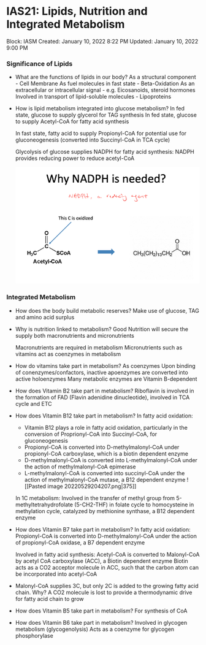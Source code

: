# IAS21: Lipids, Nutrition and Integrated Metabolism

Block: IASM
Created: January 10, 2022 8:22 PM
Updated: January 10, 2022 9:00 PM

### Significance of Lipids
- What are the functions of lipids in our body?
    As a structural component - Cell Membrane
    As fuel molecules in fast state - Beta-Oxidation
    As an extracellular or intracellular signal - e.g. Eicosanoids, steroid hormones
    Involved in transport of lipid-soluble molecules - Lipoproteins
- How is lipid metabolism integrated into glucose metabolism?
    In fed state, glucose to supply glycerol for TAG synthesis
    In fed state, glucose to supply Acetyl-CoA for fatty acid synthesis
    
    In fast state, fatty acid to supply Propionyl-CoA for potential use for gluconeogenesis (converted into Succinyl-CoA in TCA cycle)
    
    Glycolysis of glucose supplies NADPH for fatty acid synthesis:
    NADPH provides reducing power to reduce acetyl-CoA
    
    ![Screenshot 2021-12-06 at 10.31.17 AM.png](IAS21%20Lipids,%20Nutrition%20and%20Integrated%20Metabolism%205eccf17aa3504885a9f60b5dfcdea240/Screenshot_2021-12-06_at_10.31.17_AM.png)

### Integrated Metabolism
- How does the body build metabolic reserves?
    Make use of glucose, TAG and amino acid surplus
- Why is nutrition linked to metabolism?
    Good Nutrition will secure the supply both macronutrients and micronutrients
    
    Macronutrients are required in metabolism
    Micronutrients such as vitamins act as coenzymes in metabolism
- How do vitamins take part in metabolism?
    As coenzymes
    Upon binding of conenzymes/confactors, inactive apoenzymes are converted into active holoenzymes
    Many metabolic enzymes are Vitamin B-dependent
- How does Vitamin B2 take part in metabolism?
    Riboflavin is involved in the formation of FAD (Flavin adenidine dinucleotide), involved in TCA cycle and ETC
- How does Vitamin B12 take part in metabolism?
    In fatty acid oxidation:
    - Vitamin B12 plays a role in fatty acid oxidation, particularly in the conversion of Proprionyl-CoA into Succinyl-CoA, for gluconeogenesis
    - Propionyl-CoA is converted into D-methylmalonyl-CoA under propionyl-CoA carboxylase, which is a biotin dependent enzyme
    - D-methylmalonyl-CoA is converted into L-methylmalonyl-CoA under the action of methylmalonyl-CoA epimerase
    - L-methylmalonyl-CoA is converted into succinyl-CoA under the action of methylmalonyl-CoA mutase, a B12 dependent enzyme
    ![[Pasted image 20220529204207.png|375]]
    
    In 1C metabolism:
    Involved in the transfer of methyl group from 5-methyltetrahydrofolate (5-CH2-THF) in folate cycle to homocysteine in methylation cycle, catalyzed by methionine synthase, a B12 dependent enzyme
- How does Vitamin B7 take part in metabolism?
    In fatty acid oxidation:
    Propionyl-CoA is converted into D-methylmalonyl-CoA under the action of propionyl-CoA oxidase, a B7 dependent enzyme
    
    Involved in fatty acid synthesis:
    Acetyl-CoA is converted to Malonyl-CoA by acetyl CoA carboxylase (ACC), a Biotin dependent enzyme
    Biotin acts as a CO2 acceptor molecule in ACC, such that the carbon atom can be incorporated into acetyl-CoA
- Malonyl-CoA supplies 3C, but only 2C is added to the growing fatty acid chain. Why?
    A CO2 molecule is lost to provide a thermodynamic drive for fatty acid chain to grow
- How does Vitamin B5 take part in metabolism?
    For synthesis of CoA
- How does Vitamin B6 take part in metabolism?
    Involved in glycogen metabolism (glycogenolysis)
    Acts as a coenzyme for glycogen phosphorylase